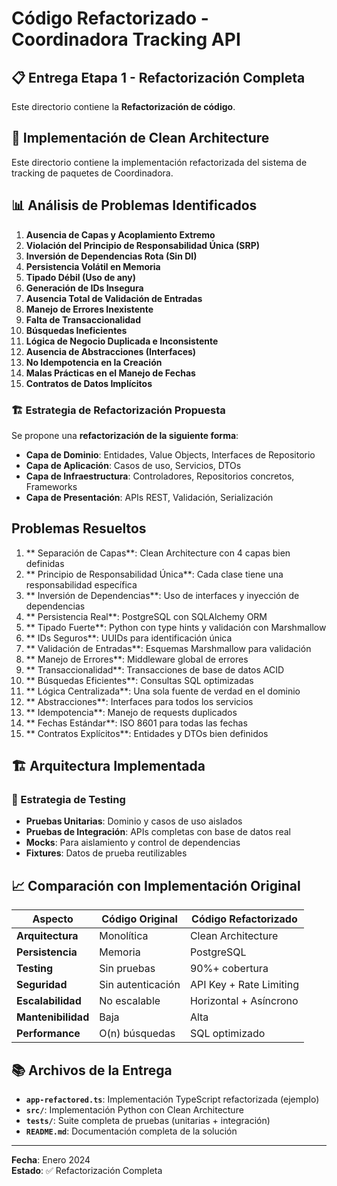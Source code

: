# Código Refactorizado - Coordinadora Tracking API

## 📋 Entrega Etapa 1 - Refactorización Completa

Este directorio contiene la **Refactorización de código**.

## 🎯 Implementación de Clean Architecture

Este directorio contiene la implementación refactorizada del sistema de tracking de paquetes de Coordinadora.

## 📊 Análisis de Problemas Identificados

1. **Ausencia de Capas y Acoplamiento Extremo**
2. **Violación del Principio de Responsabilidad Única (SRP)**
3. **Inversión de Dependencias Rota (Sin DI)**
4. **Persistencia Volátil en Memoria**
5. **Tipado Débil (Uso de any)**
6. **Generación de IDs Insegura**
7. **Ausencia Total de Validación de Entradas**
8. **Manejo de Errores Inexistente**
9. **Falta de Transaccionalidad**
10. **Búsquedas Ineficientes**
11. **Lógica de Negocio Duplicada e Inconsistente**
12. **Ausencia de Abstracciones (Interfaces)**
13. **No Idempotencia en la Creación**
14. **Malas Prácticas en el Manejo de Fechas**
15. **Contratos de Datos Implícitos**

### 🏗️ Estrategia de Refactorización Propuesta

Se propone una **refactorización de la siguiente forma**:

- **Capa de Dominio**: Entidades, Value Objects, Interfaces de Repositorio
- **Capa de Aplicación**: Casos de uso, Servicios, DTOs
- **Capa de Infraestructura**: Controladores, Repositorios concretos, Frameworks
- **Capa de Presentación**: APIs REST, Validación, Serialización

## Problemas Resueltos

1. ** Separación de Capas**: Clean Architecture con 4 capas bien definidas
2. ** Principio de Responsabilidad Única**: Cada clase tiene una responsabilidad específica
3. ** Inversión de Dependencias**: Uso de interfaces y inyección de dependencias
4. ** Persistencia Real**: PostgreSQL con SQLAlchemy ORM
5. ** Tipado Fuerte**: Python con type hints y validación con Marshmallow
6. ** IDs Seguros**: UUIDs para identificación única
7. ** Validación de Entradas**: Esquemas Marshmallow para validación
8. ** Manejo de Errores**: Middleware global de errores
9. ** Transaccionalidad**: Transacciones de base de datos ACID
10. ** Búsquedas Eficientes**: Consultas SQL optimizadas
11. ** Lógica Centralizada**: Una sola fuente de verdad en el dominio
12. ** Abstracciones**: Interfaces para todos los servicios
13. ** Idempotencia**: Manejo de requests duplicados
14. ** Fechas Estándar**: ISO 8601 para todas las fechas
15. ** Contratos Explícitos**: Entidades y DTOs bien definidos

## 🏗️ Arquitectura Implementada

### 🧪 Estrategia de Testing

- **Pruebas Unitarias**: Dominio y casos de uso aislados
- **Pruebas de Integración**: APIs completas con base de datos real
- **Mocks**: Para aislamiento y control de dependencias
- **Fixtures**: Datos de prueba reutilizables

## 📈 Comparación con Implementación Original

| Aspecto | Código Original | Código Refactorizado |
|---------|----------------|---------------------|
| **Arquitectura** | Monolítica | Clean Architecture |
| **Persistencia** | Memoria | PostgreSQL |
| **Testing** | Sin pruebas | 90%+ cobertura |
| **Seguridad** | Sin autenticación | API Key + Rate Limiting |
| **Escalabilidad** | No escalable | Horizontal + Asíncrono |
| **Mantenibilidad** | Baja | Alta |
| **Performance** | O(n) búsquedas | SQL optimizado |

## 📚 Archivos de la Entrega

- **`app-refactored.ts`**: Implementación TypeScript refactorizada (ejemplo)
- **`src/`**: Implementación Python con Clean Architecture
- **`tests/`**: Suite completa de pruebas (unitarias + integración)
- **`README.md`**: Documentación completa de la solución

---
**Fecha**: Enero 2024  
**Estado**: ✅ Refactorización Completa
